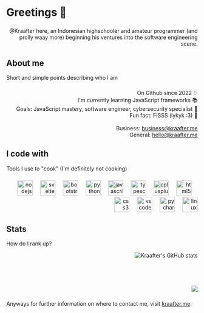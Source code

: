 <h1 align="left">Greetings 👋</h1>

###

<p align="right">@Kraafter here, an Indonesian highschooler and amateur programmer (and prolly waay more) beginning his ventures into the software engineering scene.</p>

###

<h2 align="left">About me</h2>
<p align="left">Short and simple points describing who I am</p>

###

<p align="right">On Github since 2022 ✨<br>I'm currently learning JavaScript frameworks 📚<br>Goals: JavaScript mastery, software engineer, cybersecurity specialist 🎯<br>Fun fact: FISSS (iykyk :3) 🦊<br><br>Business: <a href="mailto:business@kraafter.me">business@kraafter.me</a><br>General: <a href="mailto:hello@kraafter.me">hello@kraafter.me</a></p>

###

<h2 align="left">I code with</h2>
<p align="left">Tools I use to "cook" (I'm  definitely not cooking)</p>

###

<div align="right">
  <img src="https://cdn.jsdelivr.net/gh/devicons/devicon/icons/nodejs/nodejs-original.svg" height="40" alt="nodejs logo"  />
  <img width="12" />
  <img src="https://cdn.jsdelivr.net/gh/devicons/devicon/icons/svelte/svelte-original.svg" height="40" alt="svelte logo"  />
  <img width="12" />
  <img src="https://cdn.jsdelivr.net/gh/devicons/devicon/icons/bootstrap/bootstrap-original.svg" height="40" alt="bootstrap logo"  />
  <img width="12" />
  <img src="https://cdn.jsdelivr.net/gh/devicons/devicon/icons/python/python-original.svg" height="40" alt="python logo"  />
  <img width="12" />
  <img src="https://cdn.jsdelivr.net/gh/devicons/devicon/icons/javascript/javascript-original.svg" height="40" alt="javascript logo"  />
  <img width="12" />
  <img src="https://cdn.jsdelivr.net/gh/devicons/devicon/icons/typescript/typescript-original.svg" height="40" alt="typescript logo"  />
  <img width="12" />
  <img src="https://cdn.jsdelivr.net/gh/devicons/devicon/icons/cplusplus/cplusplus-original.svg" height="40" alt="cplusplus logo"  />
  <img width="12" />
  <img src="https://cdn.jsdelivr.net/gh/devicons/devicon/icons/html5/html5-original.svg" height="40" alt="html5 logo"  />
  <img width="12" />
  <img src="https://cdn.jsdelivr.net/gh/devicons/devicon/icons/css3/css3-original.svg" height="40" alt="css3 logo"  />
  <img width="12" />
  <img src="https://cdn.jsdelivr.net/gh/devicons/devicon/icons/vscode/vscode-original.svg" height="40" alt="vscode logo"  />
  <img width="12" />
  <img src="https://cdn.jsdelivr.net/gh/devicons/devicon/icons/pycharm/pycharm-original.svg" height="40" alt="pycharm logo"  />
  <img width="12" />
  <img src="https://cdn.jsdelivr.net/gh/devicons/devicon/icons/linux/linux-original.svg" height="40" alt="linux logo"  />
</div>

###

<div align="right">

  <h2 align="left">Stats</h2>
  <P align="left">How do I rank up?</p>

  ![Kraafter's GitHub stats](https://github-readme-stats.vercel.app/api?username=Kraafter&show_icons=true&theme=tokyonight)

</div>

###
<br><br>

<div align="right">
  <img src="https://profile-counter.glitch.me/Kraafter/count.svg?"  />
</div>

###

<p align="left">Anyways for further information on where to contact me, visit <a href="https://kraafter.me">kraafter.me</a>.</p>

###
